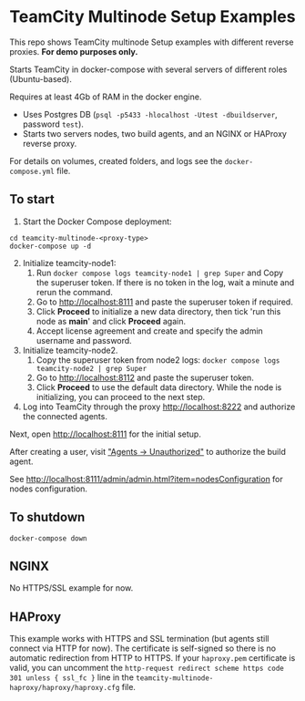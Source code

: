 # TeamCity Multinode Setup Examples

This repo shows TeamCity multinode Setup examples with different reverse proxies. **For demo purposes only.**

Starts TeamCity in docker-compose with several servers of different roles (Ubuntu-based).

Requires at least 4Gb of RAM in the docker engine.

- Uses Postgres DB (`psql -p5433 -hlocalhost -Utest -dbuildserver`, password `test`).
- Starts two servers nodes, two build agents, and an NGINX or HAProxy reverse proxy.

For details on volumes, created folders, and logs see the `docker-compose.yml` file.

## To start

1. Start the Docker Compose deployment:
  ```
  cd teamcity-multinode-<proxy-type>
  docker-compose up -d
  ```
2. Initialize teamcity-node1:
   1. Run `docker compose logs teamcity-node1 | grep Super` and Copy the superuser token. If there is no token in the log, wait a minute and rerun the command.
   2. Go to [http://localhost:8111](http://localhost:8111) and paste the superuser token if required.
   3. Click **Proceed** to initialize a new data directory, then tick 'run this node as **main**' and click **Proceed** again.
   4. Accept license agreement and create and specify the admin username and password.
3. Initialize teamcity-node2.  
   1. Copy the superuser token from node2 logs: `docker compose logs teamcity-node2 | grep Super`
   2. Go to [http://localhost:8112](http://localhost:8112) and paste the superuser token.
   3. Click **Proceed** to use the default data directory. While the node is initializing, you can proceed to the next step.
4. Log into TeamCity through the proxy [http://localhost:8222](http://localhost:8222) and authorize the connected agents.

Next, open [http://localhost:8111](http://localhost:8111) for the initial setup.

After creating a user, visit ["Agents -> Unauthorized"](http://localhost:8111/agents.html?tab=unauthorizedAgents) to authorize the build agent.

See [http://localhost:8111/admin/admin.html?item=nodesConfiguration](http://localhost:8111/admin/admin.html?item=nodesConfiguration) for nodes configuration.

## To shutdown

```shell
docker-compose down
```

## NGINX

No HTTPS/SSL example for now.

## HAProxy

This example works with HTTPS and SSL termination (but agents still connect via HTTP for now). The certificate is self-signed so there is no automatic redirection from HTTP to HTTPS. If your `haproxy.pem` certificate is valid, you can uncomment the `http-request redirect scheme https code 301 unless { ssl_fc }` line in the `teamcity-multinode-haproxy/haproxy/haproxy.cfg` file.